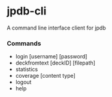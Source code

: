 # jpdb-cli
A command line interface client for jpdb

### Commands
+ login [username] [password]
+ deckfromtext [deckID] [filepath]
+ statistics
+ coverage [content type]
+ logout
+ help
